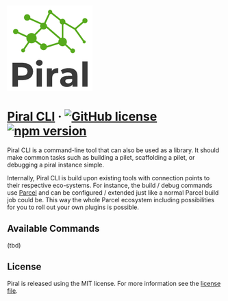 [![Piral Logo](../../docs/logo.png)](https://piral.io)

# [Piral CLI](https://piral.io) &middot; [![GitHub license](https://img.shields.io/badge/license-MIT-blue.svg)](https://github.com/smapiot/piral/blob/master/LICENSE) [![npm version](https://img.shields.io/npm/v/piral-cli.svg?style=flat)](https://www.npmjs.com/package/piral-cli)

Piral CLI is a command-line tool that can also be used as a library. It should make common tasks such as building a pilet, scaffolding a pilet, or debugging a piral instance simple.

Internally, Piral CLI is build upon existing tools with connection points to their respective eco-systems. For instance, the build / debug commands use [Parcel](https://parceljs.org) and can be configured / extended just like a normal Parcel build job could be. This way the whole Parcel ecosystem including possibilities for you to roll out your own plugins is possible.

## Available Commands

(tbd)

## License

Piral is released using the MIT license. For more information see the [license file](./LICENSE).
